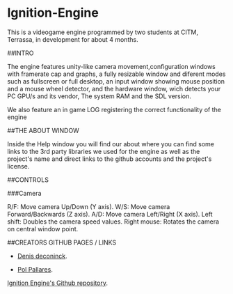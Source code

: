 # Ignition-Engine
This is a videogame engine programmed by two students at CITM, Terrassa, in development for about 4 months.

##INTRO

The engine features unity-like camera movement,configuration windows with framerate cap and graphs,
a fully resizable window and diferent modes such as fullscreen or full desktop,
an input window showing mouse position and a mouse wheel detector, and the hardware window, 
wich detects your PC GPU/s and its vendor, The system RAM and the SDL version.

We also feature an in game LOG registering the correct functionality of the engine


##THE ABOUT WINDOW

Inside the Help window you will find our about where you can find some links to the 3rd party libraries we used for the engine 
as well as the project's name and direct links to the github accounts and the project's license.


##CONTROLS

###Camera

R/F: Move camera Up/Down (Y axis).
W/S: Move camera Forward/Backwards (Z axis).
A/D: Move camera Left/Right (X axis).
Left shift: Doubles the camera speed values.
Right mouse: Rotates the camera on central window point.

##CREATORS GITHUB PAGES / LINKS

- [Denis deconinck](https://github.com/Denisdrk6).

- [Pol Pallares](https://github.com/Zeta115).


[Ignition Engine's Github repository](https://github.com/Denisdrk6/Ignition-Engine).

